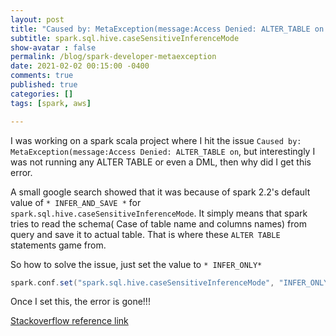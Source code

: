 ```yaml
---
layout: post
title: "Caused by: MetaException(message:Access Denied: ALTER_TABLE on  "
subtitle: spark.sql.hive.caseSensitiveInferenceMode
show-avatar : false
permalink: /blog/spark-developer-metaexception
date: 2021-02-02 00:15:00 -0400
comments: true
published: true
categories: []
tags: [spark, aws]

---
```


I was working on a spark scala project where I hit the issue `Caused by: MetaException(message:Access Denied: ALTER_TABLE on`, but interestingly I was not running any ALTER TABLE or even a DML, 
then why did I get this error.

A small google search showed that it was because of spark 2.2's default value of `* INFER_AND_SAVE *` for `spark.sql.hive.caseSensitiveInferenceMode`. It simply means that spark tries to read the schema( Case of table name and columns names) from query and save it to actual table. That is where these `ALTER TABLE` statements game from.

So how to solve the issue, just set the value to `* INFER_ONLY*`

```scala
spark.conf.set("spark.sql.hive.caseSensitiveInferenceMode", "INFER_ONLY")
```

Once I set this, the error is gone!!!

[Stackoverflow reference link](https://stackoverflow.com/questions/57821080/user-does-not-have-privileges-for-altertable-addcols-while-using-spark-sql-to-re)